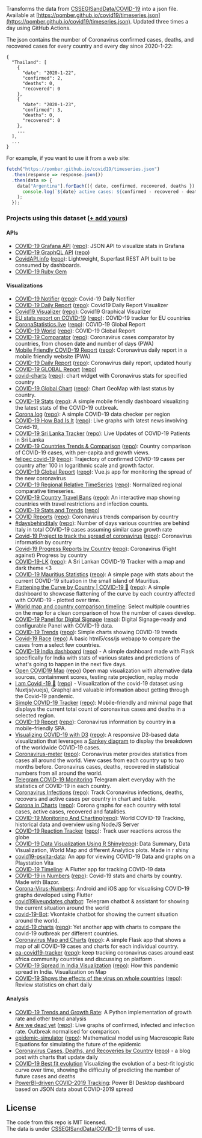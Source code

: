 Transforms the data from [CSSEGISandData/COVID-19](https://github.com/CSSEGISandData/COVID-19) into a json file. Available at [https://pomber.github.io/covid19/timeseries.json](https://pomber.github.io/covid19/timeseries.json). Updated three times a day using GitHub Actions.

The json contains the number of Coronavirus confirmed cases, deaths, and recovered cases for every country and every day since 2020-1-22:

```
{
  "Thailand": [
    {
      "date": "2020-1-22",
      "confirmed": 2,
      "deaths": 0,
      "recovered": 0
    },
    {
      "date": "2020-1-23",
      "confirmed": 3,
      "deaths": 0,
      "recovered": 0
    },
    ...
  ],
  ...
}
```

For example, if you want to use it from a web site:

```js
fetch("https://pomber.github.io/covid19/timeseries.json")
  .then(response => response.json())
  .then(data => {
    data["Argentina"].forEach(({ date, confirmed, recovered, deaths }) =>
      console.log(`${date} active cases: ${confirmed - recovered - deaths}`)
    );
  });
```

### Projects using this dataset ([+ add yours](https://github.com/pomber/covid19/edit/master/readme.md))

#### APIs

- [COVID-19 Grafana API](https://covid19-grafana.herokuapp.com) ([repo](https://github.com/twei55/covid19-grafana-datasource)): JSON API to visualize stats in Grafana
- [COVID-19 GraphQL API](https://covid19-graphql.now.sh/) ([repo](https://github.com/rlindskog/covid19-graphql))
- [CovidAPI.info](https://covidapi.info) ([repo](https://github.com/backtrackbaba/covid-api)): Lightweight, Superfast REST API built to be consumed by dashboards.
- [COVID-19 Ruby Gem](https://github.com/everythings-cancelled/pomber_covid19)

#### Visualizations


- [COVID-19 Notifier](https://coronanotifier.com/) ([repo](https://github.com/ElBedeawi/covid19)): Covid-19 Daily Notifier
- [COVID-19 Daily Report](https://covid19dailyreport.000webhostapp.com/) ([repo](https://github.com/Subhash3/COVID19_ANALYSIS)): Covid19 Daily Report Visualizer
- [Covid19 Visualizer](https://ray2294.github.io) ([repo](https://github.com/ray2294/ray2294.github.io)): Covid19 Graphical Visualizer
- [EU stats report on COVID-19](https://covid19eu.jonur.io/) ([repo](https://github.com/Jonur/covid19-eu-report)): COVID-19 tracker for EU countries
- [CoronaStatistics.live](https://coronastatistics.live) ([repo](https://github.com/OssamaRafique/Corona-Statistics-And-Tracker-Dashboard-Angular-9)): COVID-19 Global Report
- [COVID-19 World](https://andreasagap.github.io/Covid19-World/) ([repo](https://github.com/andreasagap/Covid19-World)): COVID-19 Global Report
- [COVID-19 Comparator](https://covid-comparator.netlify.com/) ([repo](https://github.com/ElSamplio/coronavirus-comparator)): Coronavirus cases comparator by countries, from chosen date and number of days (PWA)
- [Mobile Friendly COVID-19 Report](http://corona-status.live/) ([repo](https://github.com/ameerthehacker/corona-status)): Coronavirus daily report in a mobile friendly website (PWA)
- [COVID-19 Daily Report](https://icebob.info/covid19/) ([repo](https://github.com/icebob/covid19)): Coronavirus daily report, updated hourly
- [COVID-19 GLOBAL Report](https://mdusmanansari.github.io/COVID-19-Global-Report/) ([repo](https://github.com/mdusmanansari/COVID-19-Global-Report/))
- [covid-charts](https://jeetiss.github.io/covid-charts/) ([repo](https://github.com/jeetiss/covid-charts)): chart widget with Coronavirus stats for specified country
- [COVID-19 Global Chart](https://gabrielcesar.github.io/covid/) ([repo](https://github.com/gabrielcesar/covid)): Chart GeoMap with last status by country.
- [COVID-19 Stats](https://corona.netflex.dev/) ([repo](https://github.com/thomas-alrek/covid-19-stats)): A simple mobile friendly dashboard visualizing the latest stats of the COVID-19 outbreak.
- [Corona.log](https://corona-log.now.sh/) ([repo](https://github.com/biewxw/corona.log)): A simple COVID-19 data checker per region
- [COVID-19 How Bad Is It](https://faizalazman.github.io/) ([repo](https://github.com/faizalazman/faizalazman.github.io)): Live graphs with latest news involving Covid-19,
- [COVID-19 Sri Lanka Tracker](https://covid-19-sl.netlify.com/) ([repo](https://github.com/dhanushkac/covid-19-sl-tracker)): Live Updates of COVID-19 Patients in Sri Lanka
- [COVID-19 Countries Trends & Comparison](https://energ.ee/corona-virus) ([repo](https://github.com/energee/corona-virus)): Country comparison of COVID-19 cases, with per-capita and growth views.
- [felipec covid-19](https://felipec.github.io/covid-19/) ([repo](https://github.com/felipec/covid-19)): Trajectory of confirmed COVID-19 cases per country after 100 in logarithmic scale and growth factor.
- [COVID-19 Global Report](https://nodimon.github.io/covid-19-report) ([repo](https://github.com/Nodimon/covid-19-report)): Vue.js app for monitoring the spread of the new coronavirus
- [COVID-19 Regional Relative TimeSeries](https://zbraniecki.github.io/covid19-timeseries/) ([repo](https://github.com/zbraniecki/covid19-timeseries)): Normalized regional comparative timeseries.
- [COVID-19 Country Travel Bans](https://www.travelsignals.io/coronavirus-country-travel-bans/) ([repo](https://github.com/eversionsystems/covid19)): An interactive map showing countries with travel restrictions and infection counts.
- [COVID-19 Stats and Trends](https://ritomsonowal.github.io/COVID-19-Stats-and-Trends/) ([repo](https://github.com/ritomsonowal/COVID-19-Stats-and-Trends))
- [COVID Reports](https://covidreports.netlify.com/) ([repo](https://github.com/kwasniew/covid.reports)): Coronavirus trends comparison by country
- [#daysbehinditaly](https://daysbehinditaly.com/) ([repo](https://github.com/peachteaboba/daysbehinditaly)): Number of days various countries are behind Italy in total COVID-19 cases assuming similar case growth rate
- [Covid-19 Project to track the spread of coronavirus](https://main-sh4.github.io/cv19/) ([repo](https://github.com/main-sh4/cv19)): Coronavirus information by country
- [Covid-19 Progress Reports by Country](https://www.bigpicturing.com/) ([repo](https://github.com/Psyzoo/covid19)): Coronavirus (Fight against) Progress by country
- [COVID-19-LK](https://hela-pawura.github.io/COVID-19-Sri-Lanka/) ([repo](https://github.com/Hela-Pawura/COVID-19-Sri-Lanka)): A Sri Lankan COVID-19 Tracker with a map and dark theme <3
- [COVID-19 Mauritius Statistics](https://covid19-mauritius.netlify.com/) ([repo](https://github.com/MrSunshyne/covid19-mauritius/)): A simple page with stats about the current COVID-19 situation in the small island of Mauritius.
- [Flattening the Curve by Country | COVID-19 🦠](https://flattening-the-curve.commutatus.com/) ([repo](https://github.com/commutatus/covid-19-flattening-the-curve)): A simple dashboard to showcase flattening of the curve by each country affected with COVID-19 - plotted over time.
- [World map and country comparison timeline](https://jsfiddle.net/highcharts/ehg3zwvy/show): Select multiple countries on the map for a clean comparison of how the number of cases develop.
- [COVID-19 Panel for Digital Signage](https://covid19.dsplay.tv/?countries=Global%2CChina%2CItaly%2CUS%2CSpain&duration=5) ([repo](https://github.com/dsplay/covid19-ds-panel)): Digital Signage-ready and configurable Panel with COVID-19 data.
- [COVID-19 Trends](https://bmaupin.github.io/covid19-trends/) ([repo](https://github.com/bmaupin/covid19-trends)): Simple charts showing COVID-19 trends
- [Covid-19 Race](https://thijmen.xyz/coronarace/) ([repo](https://github.com/Wendelstein7/Covid19-Race)) A basic html5/css/js webapp to compare the cases from a select few countries.
- [COVID-19 India dashboard](https://cov19in.herokuapp.com/) ([repo](https://github.com/ankushop2/CoVID19DashBoard)) - A simple dashboard made with Flask specifically for India with stats of various states and predictions of what's going to happen in the next five days.
- [Open COVID19 Map](https://covid19map.io) ([repo](https://github.com/daniel-karl/covid19-map)) Open map visualization with alternative data sources, containment scores, testing rate projection, replay mode
- [I am Covid -19 🦠](https://iamcovid-19.netlify.com/) ([repo](https://github.com/cryptodoct0r/Covid-19-Status-gql)) - Visualization of the covid-19 dataset using Nuxtjs(vuejs), Graphql and valuable information about getting through the Covid-19 pandemic.
- [Simple COVID-19 Tracker](https://www.randallarms.com/covid-19) ([repo](https://github.com/randallarms/covid-19)): Mobile-friendly and minimal page that displays the current total count of coronavirus cases and deaths in a selected region.
- [COVID-19 Report](https://covid19-report.netlify.com/) ([repo](https://github.com/viniciusrodrigues1a/covid19-report)): Coronavirus information by country in a mobile-friendly SPA.
- [Visualizing COVID-19 with D3](https://covid.lonnygomes.com) ([repo](https://github.com/LonnyGomes/covid-sankey-vizualization)): A responsive D3-based data visualization that leverages a [Sankey diagram](https://en.wikipedia.org/wiki/Sankey_diagram) to display the breakdown of the worldwide COVID-19 cases.
- [Coronavirus-meter](https://coronavirus-meter.com) ([repo](https://github.com/agaktr/coronavirus-meter)): Coronavirus meter provides statistics from cases all around the world. View cases from each country up to two months before. Coronavirus cases, deaths, recovered in statistical numbers from all around the world.
- [Telegram COVID-19 Monitoring](https://github.com/f2acode/covid-19-telegram) Telegram alert everyday with the statistics of COVID-19 in each country.
- [Coronavirus Infections](https://coronavirus.herrblauzahn.de/) ([repo](https://github.com/HerrBlauzahn/Coronavirus)): Track Coronavirus infections, deaths, recovers and active cases per country in chart and table.
- [Corona in Charts](https://coronaincharts.com/) ([repo](https://github.com/blaz-blazer/coronaincharts)): Corona graphs for each country with total cases, active cases, recovered and fatalities.
- [COVID-19 Monitoring And Charting](https://covid.ngaah.id/)([repo](https://github.com/ximplah/covidjs)): World COVID-19 Tracking, historical data and overview using NodeJS Server
- [COVID-19 Reaction Tracker](https://zealous-dubinsky-aae850.netlify.com) ([repo](https://github.com/tpkahlon/javascript100/tree/master/29)): Track user reactions across the globe
- [COVID-19 Data Visualization Using R Shiny](https://rahulch.shinyapps.io/covid)([repo](https://github.com/rahulchauhan049/covidDashboard)): Data Summary, Data Visualization, World Map and different Analytics plots. Made in r shiny
- [covid19-psvita-data](https://github.com/robDevs/covid19-psvita-data): An app for viewing COVID-19 Data and graphs on a Playstation Vita
- [COVID-19 Timeline](https://gitlab.com/AuliaYF/covid-19-timeline): A Flutter app for tracking COVID-19 data
- [COVID-19 in Numbers](https://covid-19.samorme.co.uk) ([repo](https://github.com/ormesam/covid-19)): Covid-19 stats and charts by country. Made with Blazor.
- [Corona-Virus-Numbers](https://github.com/robert-northmind/Corona-Virus-Numbers): Android and iOS app for visualising COVID-19 graphs developed using Flutter
- [covid19liveupdates chatbot](https://github.com/danbilokha/covid19liveupdates): Telegram chatbot & assistant for showing the current situation around the world
- [covid-19-Bot](https://github.com/keyzt/COVID-19-Bot): Vkontakte chatbot for showing the current situation around the world.
- [covid-19 charts](https://lucid-mccarthy-7c7e30.netlify.com/) ([repo](https://github.com/royriojas/corona/)): Yet another app with charts to compare the covid-19 outbreak per different countries. 
- [Coronavirus Map and Charts](https://coronavirus-map-with-circles.herokuapp.com/) ([repo](https://github.com/clavesi/coronavirus-map)): A simple Flask app that shows a map of all COVID-19 cases and charts for each individual country.
- [ea-covid19-tracker](https://ea-covid19-tracker.herokuapp.com/) ([repo](https://github.com/mugabodeo/ea_covid_19_tracker)): keep tracking coronavirus cases around east africa community countries and discussing on platform .
- [COVID-19 Spread In India Visualization](https://shivampip.github.io/corvis/) ([repo](https://github.com/shivampip/faCorana)): How this pandemic spread in India. Visualization on Map
- [COVID-19 Shows the effects of the virus on whole countries](https://github.com/GokhanYilmaz44/coronavirus-info) ([repo](https://github.com/GokhanYilmaz44/coronavirus-info)): Review statistics on chart daily

#### Analysis

- [COVID-19 Trends and Growth Rate](https://github.com/dariocazzani/COVID-19-trends): A Python implementation of growth rate and other trend analysis
- [Are we dead yet](https://paroj.github.io/arewedeadyet/) ([repo](https://github.com/paroj/arewedeadyet)): Live graphs of confirmed, infected and infection rate. Outbreak normalised for comparison.
- [epidemic-simulator](https://epidemic-simulator.now.sh) ([repo](https://github.com/RemiTheWarrior/epidemic-simulator)): Mathematical model using Macroscopic Rate Equations for simulating the future of the epidemic
- [Coronavirus Cases, Deaths, and Recoveries by Country](https://nickmccullum.com/coronavirus-data-by-country/) ([repo](https://github.com/nicholasmccullum/website)) - a blog post with charts that update daily
- [COVID-19 Best fit evolution](https://github.com/michetonu/covid19-best-fit-evolution) Visualizing the evolution of a best-fit logistic curve over time, showing the difficulty of predicting the number of future cases and deaths
- [PowerBI-driven COVID-2019 Tracking](https://github.com/andriikopp/powerbi-covid-2019/tree/master): Power BI Desktop dashboard based on JSON data about COVID-2019 spread


## License

The code from this repo is MIT licensed.  
The data is under [CSSEGISandData/COVID-19](https://github.com/CSSEGISandData/COVID-19/) terms of use.
